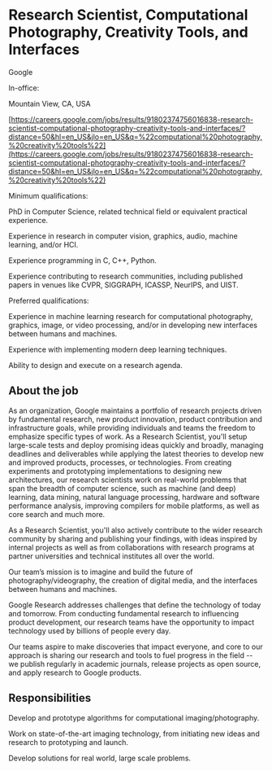 
# Research Scientist, Computational Photography, Creativity Tools, and Interfaces

Google

In-office:

Mountain View, CA, USA

[https://careers.google.com/jobs/results/91802374756016838-research-scientist-computational-photography-creativity-tools-and-interfaces/?distance=50&hl=en_US&jlo=en_US&q=%22computational%20photography,%20creativity%20tools%22](https://careers.google.com/jobs/results/91802374756016838-research-scientist-computational-photography-creativity-tools-and-interfaces/?distance=50&hl=en_US&jlo=en_US&q=%22computational%20photography,%20creativity%20tools%22)

Minimum qualifications:

PhD in Computer Science, related technical field or equivalent practical experience.

Experience in research in computer vision, graphics, audio, machine learning, and/or HCI.

Experience programming in C, C++, Python.

Experience contributing to research communities, including published papers in venues like CVPR, SIGGRAPH, ICASSP, NeurIPS, and UIST.

Preferred qualifications:

Experience in machine learning research for computational photography, graphics, image, or video processing, and/or in developing new interfaces between humans and machines.

Experience with implementing modern deep learning techniques.

Ability to design and execute on a research agenda.

## About the job

As an organization, Google maintains a portfolio of research projects driven by fundamental research, new product innovation, product contribution and infrastructure goals, while providing individuals and teams the freedom to emphasize specific types of work. As a Research Scientist, you'll setup large-scale tests and deploy promising ideas quickly and broadly, managing deadlines and deliverables while applying the latest theories to develop new and improved products, processes, or technologies. From creating experiments and prototyping implementations to designing new architectures, our research scientists work on real-world problems that span the breadth of computer science, such as machine (and deep) learning, data mining, natural language processing, hardware and software performance analysis, improving compilers for mobile platforms, as well as core search and much more.

As a Research Scientist, you'll also actively contribute to the wider research community by sharing and publishing your findings, with ideas inspired by internal projects as well as from collaborations with research programs at partner universities and technical institutes all over the world.

Our team’s mission is to imagine and build the future of photography/videography, the creation of digital media, and the interfaces between humans and machines.

Google Research addresses challenges that define the technology of today and tomorrow. From conducting fundamental research to influencing product development, our research teams have the opportunity to impact technology used by billions of people every day.  
  
Our teams aspire to make discoveries that impact everyone, and core to our approach is sharing our research and tools to fuel progress in the field -- we publish regularly in academic journals, release projects as open source, and apply research to Google products.

## Responsibilities

Develop and prototype algorithms for computational imaging/photography.

Work on state-of-the-art imaging technology, from initiating new ideas and research to prototyping and launch.

Develop solutions for real world, large scale problems.